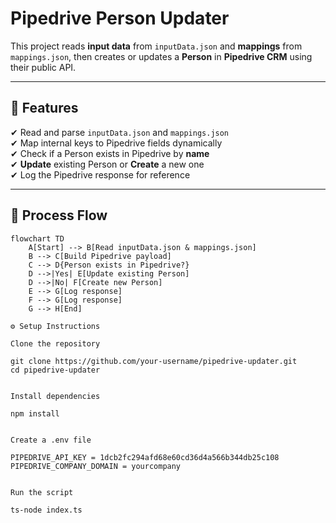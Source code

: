 # Pipedrive Person Updater

This project reads **input data** from `inputData.json` and **mappings** from `mappings.json`, then creates or updates a **Person** in **Pipedrive CRM** using their public API.

---

## 📌 Features
✔ Read and parse `inputData.json` and `mappings.json`  
✔ Map internal keys to Pipedrive fields dynamically  
✔ Check if a Person exists in Pipedrive by **name**  
✔ **Update** existing Person or **Create** a new one  
✔ Log the Pipedrive response for reference  

---

## 🔄 Process Flow

```mermaid
flowchart TD
    A[Start] --> B[Read inputData.json & mappings.json]
    B --> C[Build Pipedrive payload]
    C --> D{Person exists in Pipedrive?}
    D -->|Yes| E[Update existing Person]
    D -->|No| F[Create new Person]
    E --> G[Log response]
    F --> G[Log response]
    G --> H[End]

⚙ Setup Instructions

Clone the repository

git clone https://github.com/your-username/pipedrive-updater.git
cd pipedrive-updater


Install dependencies

npm install


Create a .env file

PIPEDRIVE_API_KEY = 1dcb2fc294afd68e60cd36d4a566b344db25c108  
PIPEDRIVE_COMPANY_DOMAIN = yourcompany


Run the script

ts-node index.ts
